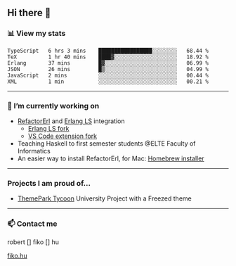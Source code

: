 ## Hi there 👋

### 📊 View my stats

<!--START_SECTION:waka-->

```text
TypeScript   6 hrs 3 mins    █████████████████░░░░░░░░   68.44 %
TeX          1 hr 40 mins    ████▓░░░░░░░░░░░░░░░░░░░░   18.92 %
Erlang       37 mins         █▓░░░░░░░░░░░░░░░░░░░░░░░   06.99 %
JSON         26 mins         █▒░░░░░░░░░░░░░░░░░░░░░░░   04.99 %
JavaScript   2 mins          ░░░░░░░░░░░░░░░░░░░░░░░░░   00.44 %
XML          1 min           ░░░░░░░░░░░░░░░░░░░░░░░░░   00.21 %
```

<!--END_SECTION:waka-->


---

### 🔭 I’m currently working on
- [RefactorErl](https://plc.inf.elte.hu/erlang/) and [Erlang LS](https://erlang-ls.github.io) integration 
  - [Erlang LS fork](https://github.com/robertfiko/erlang_ls)
  - [VS Code extension fork](https://github.com/robertfiko/vscode)
- Teaching Haskell to first semester students @ELTE Faculty of Informatics
- An easier way to install RefactorErl, for Mac: [Homebrew installer](https://github.com/robertfiko/homebrew-referl-installer)

---
### Projects I am proud of...
- [ThemePark Tycoon](https://szofttech.inf.elte.hu/szofttech/public/csip-42) University Project with a Freezed theme
---


### 📫 Contact me
robert [] fiko [] hu

[fiko.hu](https://fiko.hu)


<!--
**robertfiko/robertfiko** is a ✨ _special_ ✨ repository because its `README.md` (this file) appears on your GitHub profile.

Here are some ideas to get you started:

- 🔭 I’m currently working on ...
- 🌱 I’m currently learning ...
- 👯 I’m looking to collaborate on ...
- 🤔 I’m looking for help with ...
- 💬 Ask me about ...
- 📫 How to reach me: ...
- 😄 Pronouns: ...
- ⚡ Fun fact: ...
-->
